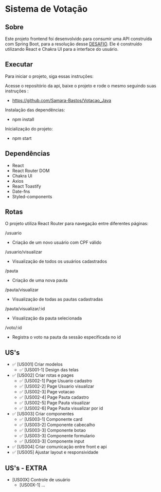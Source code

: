 # Sistema de Votação

## Sobre
Este projeto frontend foi desenvolvido para consumir uma API construída com Spring Boot, para a resolução desse [DESAFIO](https://github.com/Samara-Bastos/votacao-react-java).  Ele é construído utilizando React e Chakra UI para a interface do usuário.


## Executar
Para iniciar o projeto, siga essas instruções:

Acesse o repositório da api, baixe o projeto e rode o mesmo seguindo suas instruções :

- https://github.com/Samara-Bastos/Votacao_Java

Instalação das dependências:

- npm install

Inicialização do projeto:

- npm start

##  Dependências
- React
- React Router DOM
- Chakra UI
- Axios
- React Toastify
- Date-fns
- Styled-components

## Rotas
O projeto utiliza React Router para navegação entre diferentes páginas:

/usuario
- Criação de um novo usuário com CPF válido 

/usuario/visualizar
- Visualização de todos os usuários cadastrados

/pauta
- Criação de uma nova pauta

/pauta/visualizar
- Visualização de todas as pautas cadastradas

/pauta/visualizar/:id
- Visualização da pauta selecionada

/voto/:id 
- Registra o voto na pauta da sessão especificada no id


## US's

- ✅ [US001] Criar modelos
    - ✅ [US001-1] Design das telas
- ✅ [US002] Criar rotas e pages
    - ✅ [US002-1] Page Usuario cadastro
    - ✅ [US002-2] Page Usuario visualizar
    - ✅ [US002-3] Page votacao
    - ✅ [US002-4] Page Pauta cadastro
    - ✅ [US002-5] Page Pauta visualizar
    - ✅ [US002-6] Page Pauta visualizar por id
- ✅ [US003] Criar componentes
    - ✅ [US003-1] Componente card
    - ✅ [US003-2] Componente cabecalho
    - ✅ [US003-3] Componente botao
    - ✅ [US003-3] Componente formulario
    - ✅ [US003-3] Componente input
- ✅ [US004] Criar comunicação entre front e api
- ✅ [US005] Ajustar layout e responsividade


## US's - EXTRA

-  [US00X] Controle de usuário
    -  [US00X-1] ...